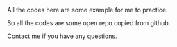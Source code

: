 
All the codes here are some example for me to practice.

So all the codes are some open repo copied from github.

Contact me if you have any questions.